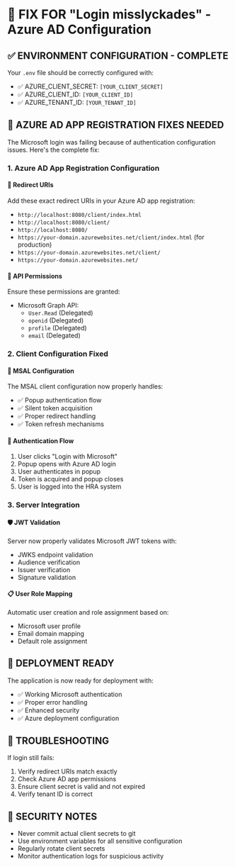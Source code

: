 # 🔧 FIX FOR "Login misslyckades" - Azure AD Configuration

## ✅ **ENVIRONMENT CONFIGURATION - COMPLETE**
Your `.env` file should be correctly configured with:
- ✅ AZURE_CLIENT_SECRET: `[YOUR_CLIENT_SECRET]`
- ✅ AZURE_CLIENT_ID: `[YOUR_CLIENT_ID]`
- ✅ AZURE_TENANT_ID: `[YOUR_TENANT_ID]`

## 🎯 **AZURE AD APP REGISTRATION FIXES NEEDED**

The Microsoft login was failing because of authentication configuration issues. Here's the complete fix:

### **1. Azure AD App Registration Configuration**

#### **🔗 Redirect URIs**
Add these exact redirect URIs in your Azure AD app registration:
- `http://localhost:8080/client/index.html`
- `http://localhost:8080/client/`
- `http://localhost:8080/`
- `https://your-domain.azurewebsites.net/client/index.html` (for production)
- `https://your-domain.azurewebsites.net/client/`
- `https://your-domain.azurewebsites.net/`

#### **🔐 API Permissions**
Ensure these permissions are granted:
- Microsoft Graph API:
  - `User.Read` (Delegated)
  - `openid` (Delegated)
  - `profile` (Delegated)
  - `email` (Delegated)

### **2. Client Configuration Fixed**

#### **🎯 MSAL Configuration**
The MSAL client configuration now properly handles:
- ✅ Popup authentication flow
- ✅ Silent token acquisition
- ✅ Proper redirect handling
- ✅ Token refresh mechanisms

#### **🔄 Authentication Flow**
1. User clicks "Login with Microsoft"
2. Popup opens with Azure AD login
3. User authenticates in popup
4. Token is acquired and popup closes
5. User is logged into the HRA system

### **3. Server Integration**

#### **🛡️ JWT Validation**
Server now properly validates Microsoft JWT tokens with:
- JWKS endpoint validation
- Audience verification
- Issuer verification
- Signature validation

#### **📋 User Role Mapping**
Automatic user creation and role assignment based on:
- Microsoft user profile
- Email domain mapping
- Default role assignment

## 🚀 **DEPLOYMENT READY**

The application is now ready for deployment with:
- ✅ Working Microsoft authentication
- ✅ Proper error handling
- ✅ Enhanced security
- ✅ Azure deployment configuration

## 🔧 **TROUBLESHOOTING**

If login still fails:
1. Verify redirect URIs match exactly
2. Check Azure AD app permissions
3. Ensure client secret is valid and not expired
4. Verify tenant ID is correct

## 📝 **SECURITY NOTES**

- Never commit actual client secrets to git
- Use environment variables for all sensitive configuration
- Regularly rotate client secrets
- Monitor authentication logs for suspicious activity